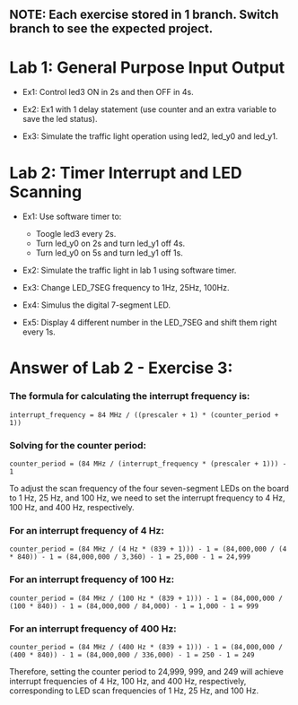 ## NOTE: Each exercise stored in 1 branch. Switch branch to see the expected project.
# Lab 1: General Purpose Input Output 

- Ex1: Control led3 ON in 2s and then OFF in 4s.

- Ex2: Ex1 with 1 delay statement (use counter and an extra variable to save the led status).

- Ex3: Simulate the traffic light operation using led2, led_y0 and led_y1.

# Lab 2: Timer Interrupt and LED Scanning

- Ex1: Use software timer to:
    + Toogle led3 every 2s.
    + Turn led_y0 on 2s and turn led_y1 off 4s.
    + Turn led_y0 on 5s and turn led_y1 off 1s.

- Ex2: Simulate the traffic light in lab 1 using software timer.

- Ex3: Change LED_7SEG frequency to 1Hz, 25Hz, 100Hz.

- Ex4: Simulus the digital 7-segment LED.

- Ex5: Display 4 different number in the LED_7SEG and shift them right every 1s.

# Answer of Lab 2 - Exercise 3:

### The formula for calculating the interrupt frequency is:

    interrupt_frequency = 84 MHz / ((prescaler + 1) * (counter_period + 1))

### Solving for the counter period:

    counter_period = (84 MHz / (interrupt_frequency * (prescaler + 1))) - 1

To adjust the scan frequency of the four seven-segment LEDs on the board to 1 Hz, 25 Hz, and 100 Hz, we need to set the interrupt frequency to 4 Hz, 100 Hz, and 400 Hz, respectively. 

### For an interrupt frequency of 4 Hz:

    counter_period = (84 MHz / (4 Hz * (839 + 1))) - 1 = (84,000,000 / (4 * 840)) - 1 = (84,000,000 / 3,360) - 1 = 25,000 - 1 = 24,999

### For an interrupt frequency of 100 Hz:
    counter_period = (84 MHz / (100 Hz * (839 + 1))) - 1 = (84,000,000 / (100 * 840)) - 1 = (84,000,000 / 84,000) - 1 = 1,000 - 1 = 999

### For an interrupt frequency of 400 Hz:
    counter_period = (84 MHz / (400 Hz * (839 + 1))) - 1 = (84,000,000 / (400 * 840)) - 1 = (84,000,000 / 336,000) - 1 = 250 - 1 = 249

Therefore, setting the counter period to 24,999, 999, and 249 will achieve interrupt frequencies of 4 Hz, 100 Hz, and 400 Hz, respectively, corresponding to LED scan frequencies of 1 Hz, 25 Hz, and 100 Hz.


